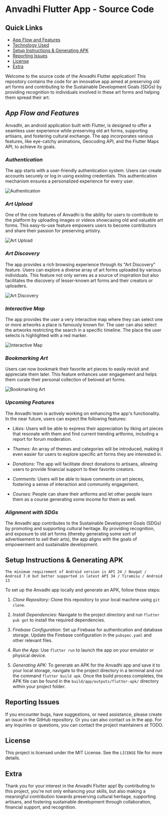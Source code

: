 # Anvadhi Flutter App - Source Code

## Quick Links

- [App Flow and Features](#app-flow-and-features)
- [Technology Used](#technology-used)
- [Setup Instructions & Generating APK](#setup-instructions--generating-apk)
- [Reporting Issues](#reporting-issues)
- [License](#license)
- [Extra](#extra)

Welcome to the source code of the Anvadhi Flutter application! This repository contains the code for an innovative app aimed at preserving old art forms and contributing to the Sustainable Development Goals (SDGs) by providing recognition to individuals involved in these art forms and helping them spread their art.

## _App Flow and Features_

Anvadhi, an android application built with Flutter, is designed to offer a seamless user experience while preserving old art forms, supporting artisans, and fostering cultural exchange. The app incorporates various features, like eye-catchy animations, Geocoding API, and the Flutter Maps API, to achieve its goals.

### _Authentication_

The app starts with a user-friendly authentication system. Users can create accounts securely or log in using existing credentials. This authentication mechanism ensures a personalized experience for every user.

![Authentication](./readme_assets/auth.jpg)

### _Art Upload_

One of the core features of Anvadhi is the ability for users to contribute to the platform by uploading images or videos showcasing old and valuable art forms. This easy-to-use feature empowers users to become contributors and share their passion for preserving artistry.

![Art Upload](./readme_assets/art_upload.jpg)

### _Art Discovery_

The app provides a rich browsing experience through its "Art Discovery" feature. Users can explore a diverse array of art forms uploaded by various individuals. This feature not only serves as a source of inspiration but also facilitates the discovery of lesser-known art forms and their creators or uploaders.

![Art Discovery](./readme_assets/art_discovery.jpg)

### _Interactive Map_

The app provides the user a very interactive map where they can select one or more artworks a place is famously known for. The user can also select the artworks restricting the search in a specific timeline. The place the user selects is highlighted with a red marker.

![Interactive Map](./readme_assets/map_search.jpg)

<!-- (
  ### _Artisan Profiles_

Each user on the platform has a dedicated profile that highlights their information and background. This feature not only fosters a sense of community but also allows users to learn more about the creators behind the art forms they admire, and helps the Artists make their art more attractive, popular and help them with their as well as financial well-being

Dummy Image: ![Artisan Profiles](https://dummyimage.com/200x150/ccc/000.jpg)

This is a comment.

### _Recognition and Interaction_

Art enthusiasts can engage with artists by expressing appreciation through likes and comments on their uploaded content. This interactive feature encourages meaningful connections between creators and their audience, fostering a supportive community.

Dummy Image: ![Recognition and Interaction](https://dummyimage.com/200x150/ccc/000.jpg)
-->

### _Bookmarking Art_

Users can now bookmark their favorite art pieces to easily revisit and appreciate them later. This feature enhances user engagement and helps them curate their personal collection of beloved art forms.

![Bookmarking Art](./readme_assets/bookmark.jpg)

### _Upcoming Features_

The Anvadhi team is actively working on enhancing the app's functionality. In the near future, users can expect the following features:

- _Likes:_ Users will be able to express their appreciation by liking art pieces that resonate with them and find current trending artforms, including a report for forum moderation.

- _Themes:_ An array of themes and categories will be introduced, making it even easier for users to explore specific art forms they are interested in.

- _Donations:_ The app will facilitate direct donations to artisans, allowing users to provide financial support to their favorite creators.

- _Comments:_ Users will be able to leave comments on art pieces, fostering a sense of interaction and community engagement.

- _Courses:_ People can share their artforms and let other people learn them as a course generating some income for them as well.

### _Alignment with SDGs_

The Anvadhi app contributes to the Sustainable Development Goals (SDGs) by promoting and supporting cultural heritage. By providing recognition, and exposure to old art forms (thereby generating some sort of advertisement to sell their arts), the app aligns with the goals of empowerment and sustainable development.

## Setup Instructions & Generating APK

`The minimum requirement of Android version is API 24 / Nougat / Android 7.0 but better supported in latest API 34 / Tiramisu / Android 13` 

To set up the Anvadhi app locally and generate an APK, follow these steps:

1. _Clone Repository:_ Clone this repository to your local machine using `git clone`.

2. _Install Dependencies:_ Navigate to the project directory and run `flutter pub get` to install the required dependencies.

3. _Firebase Configuration:_ Set up Firebase for authentication and database storage. Update the Firebase configuration in the `pubspec.yaml` and other relevant files.

4. _Run the App:_ Use `flutter run` to launch the app on your emulator or physical device.

5. _Generating APK:_ To generate an APK for the Anvadhi app and save it to your local storage, navigate to the project directory in a terminal and run the command `flutter build apk`. Once the build process completes, the APK file can be found in the `build/app/outputs/flutter-apk/` directory within your project folder.

## Reporting Issues

If you encounter bugs, have suggestions, or need assistance, please create an issue in the GitHub repository. Or you can also contact us in the app.
For any inquiries or questions, you can contact the project maintainers at TODO.

## License

This project is licensed under the MIT License. See the `LICENSE` file for more details.

## Extra

Thank you for your interest in the Anvadhi Flutter app! By contributing to this project, you're not only enhancing your skills, but also making a meaningful contribution towards preserving cultural heritage, supporting artisans, and fostering sustainable development through collaboration, financial support, and recognition.
